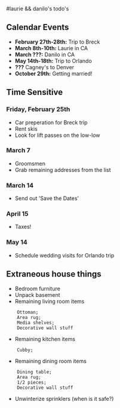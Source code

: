 #laurie && danilo's todo's

## Calendar Events

- **February 27th-28th:** Trip to Breck
- **March 8th-10th:** Laurie in CA
- **March ???:** Danilo in CA
- **May 14th-18th:** Trip to Orlando
- **???** Cagney's to Denver
- **October 29th:** Getting married!

## Time Sensitive 

### Friday, February 25th

- Car preperation for Breck trip 
- Rent skis
- Look for lift passes on the low-low

### March 7

- Groomsmen 
- Grab remaining addresses from the list

### March 14  

- Send out 'Save the Dates'

### April 15

- Taxes! 

### May 14

- Schedule wedding visits for Orlando trip

## Extraneous house things

- Bedroom furniture
- Unpack basement
- Remaining living room items
```
	Ottoman;
	Area rug;
	Media shelves;
	Decorative wall stuff
```
- Remaining kitchen items
```
	Cubby;
```
- Remaining dining room items
```	
	Dining table;
	Area rug;
	1/2 pieces;
	Decorative wall stuff
```
- Unwinterize sprinklers (when is it safe?) 


